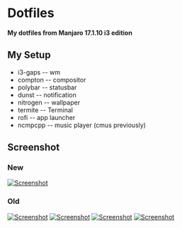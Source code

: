 # Dotfiles

**My dotfiles from Manjaro 17.1.10 i3 edition**

## My Setup

 * i3-gaps  -- wm
 * compton  -- compositor
 * polybar  -- statusbar
 * dunst    -- notification
 * nitrogen -- wallpaper
 * termite  -- Terminal
 * rofi     -- app launcher
 * ncmpcpp  -- music player (cmus previously)

## Screenshot

### New
[![Screenshot](https://i.imgur.com/IyKGoBb.png)](https://i.imgur.com/IyKGoBb.png)

### Old

[![Screenshot](https://i.imgur.com/8fgZCcZ.png)](https://i.imgur.com/8fgZCcZ.png)
[![Screenshot](https://i.imgur.com/eAoo0vu.png)](https://i.imgur.com/eAoo0vu.png)
[![Screenshot](https://i.imgur.com/9w7EdQV.png)](https://i.imgur.com/9w7EdQV.png)
[![Screenshot](https://i.imgur.com/8Eqhelh.png)](https://i.imgur.com/8Eqhelh.png)
